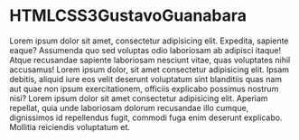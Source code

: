 # HTMLCSS3GustavoGuanabara

Lorem ipsum dolor sit amet, consectetur adipisicing elit. Expedita, sapiente eaque? Assumenda quo sed voluptas odio laboriosam ab adipisci itaque! Atque recusandae sapiente laboriosam nesciunt vitae, quas voluptates nihil accusamus! Lorem ipsum dolor, sit amet consectetur adipisicing elit. Ipsam debitis, aliquid iure eos velit deserunt voluptatum sint blanditiis quas nam aut quae non ipsum exercitationem, officiis explicabo possimus nostrum nisi? Lorem ipsum dolor sit amet consectetur adipisicing elit. Aperiam repellat, quia unde laboriosam dolorum recusandae illo cumque, dignissimos id repellendus fugit, commodi fuga enim deserunt explicabo. Mollitia reiciendis voluptatum et.